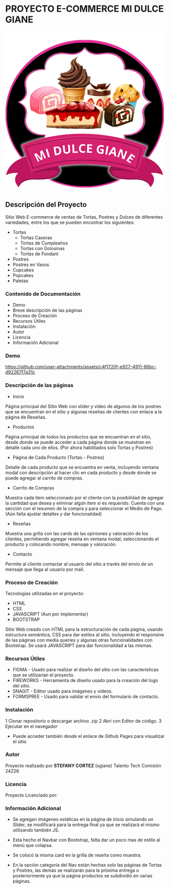 # PROYECTO E-COMMERCE MI DULCE GIANE

![Logo de la página.](./images/Logo/Logo2.png)

## Descripción del Proyecto

Sitio Web E-commerce de ventas de Tortas, Postres y Dulces de diferentes variedades, entre los que se pueden encontrar los siguientes:

* Tortas
  - Tortas Caseras
  - Tortas de Cumpleaños
  - Tortas con Golosinas
  - Tortas de Fondant
* Postres 
* Postres en Vasos
* Cupcakes
* Popcakes
* Paletas

### Contenido de Documentación

* Demo
* Breve descripción de las páginas
* Proceso de Creación
* Recursos Útiles
* Instalación
* Autor
* Licencia
* Información Adicional


### Demo

https://github.com/user-attachments/assets/c4f1720f-e927-4911-86bc-d92267f7a31c

### Descripción de las páginas

* Inicio

Página principal del Sitio Web con slider y video de algunos de los postres que se encuentran en el sitio y algunas reseñas de clientes con enlace a la página de Reseñas.

* Productos

Página principal de todos los productos que se encuentran en el sitio, desde donde se puede acceder a cada página donde se muestran en detalle cada uno de ellos. (Por ahora habilitados solo Tortas y Postres)

* Página de Cada Producto (Tortas - Postres)

Detalle de cada producto que se encuentra en venta, incluyendo ventana modal con descripción al hacer clic en cada producto y desde donde se puede agregar al carrito de compras.

* Carrito de Compras

Muestra cada item seleccionado por el cliente con la posibilidad de agregar la cantidad que desea y eliminar algún item si es requerido. Cuenta con una sección con el resumen de la compra y para seleccionar el Medio de Pago. (Aún falta ajustar detalles y dar funcionalidad)

* Reseñas

Muestra una grilla con las cards de las opiniones y valoración de los clientes, permitiendo agregar reseña en ventana modal, seleccionando el producto y colocando nombre, mensaje y valoración.

* Contacto

Permite al cliente contactar al usuario del sitio a través del envío de un mensaje que llega al usuario por mail.

### Proceso de Creación

Tecnologías utilizadas en el proyecto:

- HTML
- CSS 
- JAVASCRIPT (Aun por implementar)
- BOOTSTRAP

Sitio Web creado con HTML para la estructuración de cada página, usando estructura semántica, CSS para dar estilos al sitio, incluyendo el responsive de las páginas con media queries y algunas otras funcionalidades con Bootstrap. Se usará JAVASCRIPT para dar funcionalidad a las mismas.

### Recursos Útiles

- FIGMA - Usado para realizar el diseño del sitio con las características que se utilizarían el proyecto.
- FIREWORKS - Herramienta de diseño usado para la creación del logo del sitio.
- SNAGIT - Editor usado para imágenes y videos.
- FORMSPREE - Usado para validar el envío del formulario de contacto.

### Instalación

1 Clonar repositorio o descargar archivo .zip
2 Abri con Editor de código.
3 Ejecutar en el navegador

* Puede acceder también desde el enlace de Github Pages para visualizar el sitio

### Autor

Proyecto realizado por **STEFANY CORTEZ** (sgiane)
Talento Tech Comisión 24226

### Licencia

Proyecto Licenciado por:

### Información Adicional

* Se agregan imágenes estáticas en la página de inicio simulando un Slider, se modificará para la entrega final ya que se realizará el mismo utilizando también JS.

* Esta hecho el Navbar con Bootstrap, falta dar un poco mas de estilo al menú que colapsa.

* Se colocó la misma card en la grilla de reseña como muestra.

* En la opción categoría del Nav están hechas solo las páginas de Tortas y Postres, las demás se realizarán para la próxima entrega o posteriormente ya que la página productos se subdividió en varias páginas.